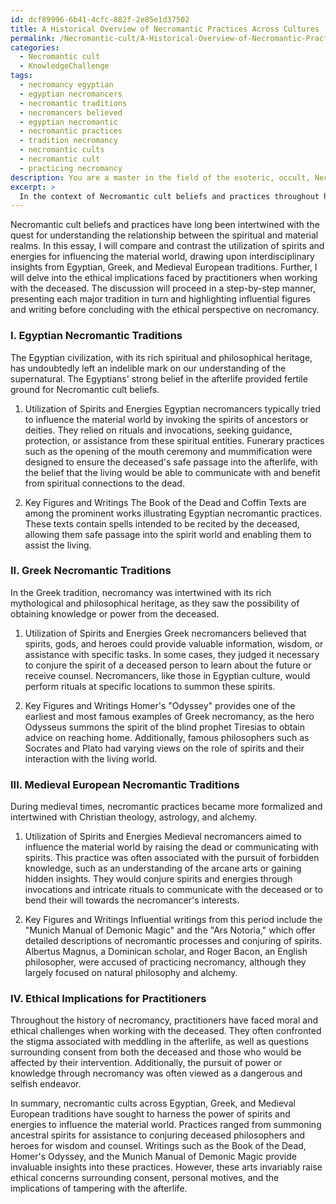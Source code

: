 ```yaml
---
id: dcf89996-6b41-4cfc-882f-2e85e1d37502
title: A Historical Overview of Necromantic Practices Across Cultures
permalink: /Necromantic-cult/A-Historical-Overview-of-Necromantic-Practices-Across-Cultures/
categories:
  - Necromantic cult
  - KnowledgeChallenge
tags:
  - necromancy egyptian
  - egyptian necromancers
  - necromantic traditions
  - necromancers believed
  - egyptian necromantic
  - necromantic practices
  - tradition necromancy
  - necromantic cults
  - necromantic cult
  - practicing necromancy
description: You are a master in the field of the esoteric, occult, Necromantic cult and Education. You are a writer of tests, challenges, books and deep knowledge on Necromantic cult for initiates and students to gain deep insights and understanding from. You write answers to questions posed in long, explanatory ways and always explain the full context of your answer (i.e., related concepts, formulas, examples, or history), as well as the step-by-step thinking process you take to answer the challenges. Be rigorous and thorough, and summarize the key themes, ideas, and conclusions at the end.
excerpt: > 
  In the context of Necromantic cult beliefs and practices throughout history, compare and contrast the utilization of spirits and energies to influence the material world, incorporating the interdisciplinary insights from Egyptian, Greek, and Medieval European traditions as well as the ethical implications faced by practitioners when working with the deceased.
---
```

Necromantic cult beliefs and practices have long been intertwined with the quest for understanding the relationship between the spiritual and material realms. In this essay, I will compare and contrast the utilization of spirits and energies for influencing the material world, drawing upon interdisciplinary insights from Egyptian, Greek, and Medieval European traditions. Further, I will delve into the ethical implications faced by practitioners when working with the deceased. The discussion will proceed in a step-by-step manner, presenting each major tradition in turn and highlighting influential figures and writing before concluding with the ethical perspective on necromancy.

### I. Egyptian Necromantic Traditions
The Egyptian civilization, with its rich spiritual and philosophical heritage, has undoubtedly left an indelible mark on our understanding of the supernatural. The Egyptians' strong belief in the afterlife provided fertile ground for Necromantic cult beliefs.

1. Utilization of Spirits and Energies
Egyptian necromancers typically tried to influence the material world by invoking the spirits of ancestors or deities. They relied on rituals and invocations, seeking guidance, protection, or assistance from these spiritual entities. Funerary practices such as the opening of the mouth ceremony and mummification were designed to ensure the deceased's safe passage into the afterlife, with the belief that the living would be able to communicate with and benefit from spiritual connections to the dead.

2. Key Figures and Writings
The Book of the Dead and Coffin Texts are among the prominent works illustrating Egyptian necromantic practices. These texts contain spells intended to be recited by the deceased, allowing them safe passage into the spirit world and enabling them to assist the living.

### II. Greek Necromantic Traditions
In the Greek tradition, necromancy was intertwined with its rich mythological and philosophical heritage, as they saw the possibility of obtaining knowledge or power from the deceased.

1. Utilization of Spirits and Energies
Greek necromancers believed that spirits, gods, and heroes could provide valuable information, wisdom, or assistance with specific tasks. In some cases, they judged it necessary to conjure the spirit of a deceased person to learn about the future or receive counsel. Necromancers, like those in Egyptian culture, would perform rituals at specific locations to summon these spirits.

2. Key Figures and Writings
Homer's "Odyssey" provides one of the earliest and most famous examples of Greek necromancy, as the hero Odysseus summons the spirit of the blind prophet Tiresias to obtain advice on reaching home. Additionally, famous philosophers such as Socrates and Plato had varying views on the role of spirits and their interaction with the living world.

### III. Medieval European Necromantic Traditions
During medieval times, necromantic practices became more formalized and intertwined with Christian theology, astrology, and alchemy.

1. Utilization of Spirits and Energies
Medieval necromancers aimed to influence the material world by raising the dead or communicating with spirits. This practice was often associated with the pursuit of forbidden knowledge, such as an understanding of the arcane arts or gaining hidden insights. They would conjure spirits and energies through invocations and intricate rituals to communicate with the deceased or to bend their will towards the necromancer's interests.

2. Key Figures and Writings
Influential writings from this period include the "Munich Manual of Demonic Magic" and the "Ars Notoria," which offer detailed descriptions of necromantic processes and conjuring of spirits. Albertus Magnus, a Dominican scholar, and Roger Bacon, an English philosopher, were accused of practicing necromancy, although they largely focused on natural philosophy and alchemy.

### IV. Ethical Implications for Practitioners
Throughout the history of necromancy, practitioners have faced moral and ethical challenges when working with the deceased. They often confronted the stigma associated with meddling in the afterlife, as well as questions surrounding consent from both the deceased and those who would be affected by their intervention. Additionally, the pursuit of power or knowledge through necromancy was often viewed as a dangerous and selfish endeavor.

In summary, necromantic cults across Egyptian, Greek, and Medieval European traditions have sought to harness the power of spirits and energies to influence the material world. Practices ranged from summoning ancestral spirits for assistance to conjuring deceased philosophers and heroes for wisdom and counsel. Writings such as the Book of the Dead, Homer's Odyssey, and the Munich Manual of Demonic Magic provide invaluable insights into these practices. However, these arts invariably raise ethical concerns surrounding consent, personal motives, and the implications of tampering with the afterlife.
